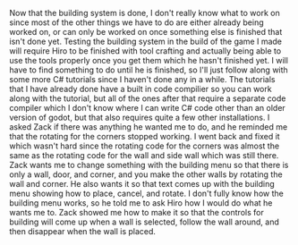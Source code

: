 Now that the building system is done, I don't really know what to work on since most of the other things we have to do are either already being worked on, or can only be worked on once something else is finished that isn't done yet. Testing the building system in the build of the game I made will require Hiro to be finished with tool crafting and actually being able to use the tools properly once you get them which he hasn't finished yet. I will have to find something to do until he is finished, so I'll just follow along with some more C# tutorials since I haven't done any in a while. The tutorials that I have already done have a built in code compilier so you can work along with the tutorial, but all of the ones after that require a separate code compiler which I don't know where I can write C# code other than an older version of godot, but that also requires quite a few other installations. I asked Zack if there was anything he wanted me to do, and he reminded me that the rotating for the corners stopped working. I went back and fixed it which wasn't hard since the rotating code for the corners was almost the same as the rotating code for the wall and side wall which was still there. Zack wants me to change something with the building menu so that there is only a wall, door, and corner, and you make the other walls by rotating the wall and corner. He also wants it so that text comes up with the building menu showing how to place, cancel, and rotate. I don't fully know how the building menu works, so he told me to ask Hiro how I would do what he wants me to. Zack showed me how to make it so that the controls for building will come up when a wall is selected, follow the wall around, and then disappear when the wall is placed.
